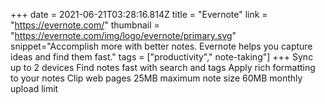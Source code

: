 +++
date = 2021-06-21T03:28:16.814Z
title = "Evernote"
link = "https://evernote.com/"
thumbnail = "https://evernote.com/img/logo/evernote/primary.svg"
snippet="Accomplish more with better notes. Evernote helps you capture ideas and find them fast."
tags = ["productivity"," note-taking"]
+++
Sync up to 2 devices 
Find notes fast with search and tags
Apply rich formatting to your notes
Clip web pages
25MB maximum note size
60MB monthly upload limit
